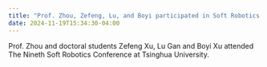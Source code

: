 ```yaml
---
title: "Prof. Zhou, Zefeng, Lu, and Boyi participated in Soft Robotics Conference"
date: 2024-11-19T15:34:30-04:00
---
```


 Prof. Zhou and doctoral students Zefeng Xu, Lu Gan and Boyi Xu attended The Nineth Soft Robotics Conference at Tsinghua University.